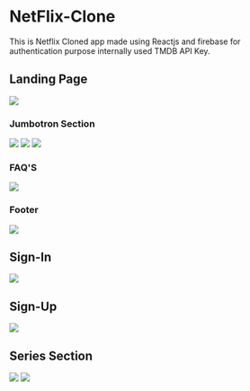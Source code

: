 # NetFlix-Clone

This is Netflix Cloned app made using Reactjs and firebase for authentication purpose internally used TMDB API Key.

## Landing Page

<img src= "https://user-images.githubusercontent.com/57553757/125473451-44e7ef15-c4bc-4a72-8ef4-b25555e65776.png" />

### Jumbotron Section
<img src="https://user-images.githubusercontent.com/57553757/125473497-2272c395-1d62-4b08-8d35-905c202b869f.png" />
<img src= "https://user-images.githubusercontent.com/57553757/125473515-f2de8ed1-fbfd-4f3b-8e25-61e8ef3b8076.png" />


<img src= "https://user-images.githubusercontent.com/57553757/125473523-7d1726af-9b5d-4b1d-a58b-df157e0e5f8e.png" />

### FAQ'S 
<img src="https://user-images.githubusercontent.com/57553757/125473555-298e55f7-cd18-4b4f-ae0b-22d8212d3a0d.png" />

### Footer
<img src= "https://user-images.githubusercontent.com/57553757/125473561-bd48e167-4d22-4967-aa67-028d9631a593.png" />


## Sign-In
<img src= "https://user-images.githubusercontent.com/57553757/125473273-255b7710-5d38-4e4f-8bb2-010d82ae334f.png" />

## Sign-Up
<img src= "https://user-images.githubusercontent.com/57553757/125473310-2760327e-5122-4152-bc24-c32b4d6bfa9c.png" />

## Series Section
<img src= "https://user-images.githubusercontent.com/57553757/125473353-101b6b26-48b6-4f47-ab0d-02f358b22284.png" />
<img src = "https://user-images.githubusercontent.com/57553757/125473393-87937002-9381-4081-9161-9919dcdf97fe.png" />

